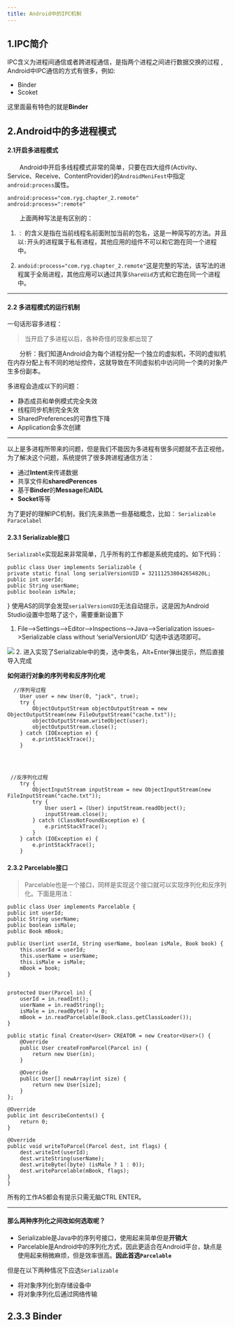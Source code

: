 ```yaml
---
title: Android中的IPC机制
---
```

## 1.IPC简介  

IPC含义为进程间通信或者跨进程通信，是指两个进程之间进行数据交换的过程 , Android中IPC通信的方式有很多，例如:
- Binder
- Scoket

这里面最有特色的就是**Binder** 
<!--more-->
## 2.Android中的多进程模式
 

#### 2.1开启多进程模式
　　Android中开启多线程模式非常的简单，只要在四大组件(Activity、Service、Receive、ContentProvider)的`AndroidMeniFest`中指定`android:process`属性。
	
    android:process="com.ryg.chapter_2.remote"
	android:process=":remote"

　　上面两种写法是有区别的：
1. `：` 的含义是指在当前线程名前面附加当前的包名，这是一种简写的方法。并且以`:`开头的进程属于私有进程，其他应用的组件不可以和它跑在同一个进程中。

2. `andoid:process="com.ryg.chapter_2.remote"`这是完整的写法，该写法的进程属于全局进程，其他应用可以通过共享`ShareUid`方式和它跑在同一个进程中。



----------

#### 2.2 多进程模式的运行机制
一句话形容多进程：
>当开启了多进程以后，各种奇怪的现象都出现了

　　分析：我们知道Android会为每个进程分配一个独立的虚拟机，不同的虚拟机在内存分配上有不同的地址控件，这就导致在不同虚拟机中访问同一个类的对象产生多份副本。



多进程会造成以下的问题：
* 静态成员和单例模式完全失效
* 线程同步机制完全失效
* SharedPreferences的可靠性下降
* Application会多次创建

----------

以上是多进程所带来的问题，但是我们不能因为多进程有很多问题就不去正视他，为了解决这个问题，系统提供了很多跨进程通信方法：

- 通过**Intent**来传递数据
- 共享文件和**sharedPerences**
- 基于**Binder**的**Message**和**AIDL**
- **Socket**等等

为了更好的理解IPC机制，我们先来熟悉一些基础概念，比如：
`Serializable`
`Paracelabel`

#### 2.3.1 Serializable接口
`Serializable`实现起来非常简单，几乎所有的工作都是系统完成的。如下代码：

    public class User implements Serializable {
    private static final long serialVersionUID = 321112538042654820L;
    public int userId;
    public String userName;
    public boolean isMale;

}
使用AS的同学会发现`serialVersionUID`无法自动提示，这是因为Android Studio设置中忽略了这个，需要重新设置下

1. File–>Settings–>Editor–>Inspections–>Java–>Serialization issues–>Serializable class without ‘serialVersionUID’ 勾选中该选项即可。

![](http://i.imgur.com/9Ek0nK3.png)
2. 进入实现了Serializable中的类，选中类名，Alt+Enter弹出提示，然后直接导入完成

**如何进行对象的序列号和反序列化呢**
    
      //序列号过程
        User user = new User(0, "jack", true);
        try {
            ObjectOutputStream objectOutputStream = new ObjectOutputStream(new FileOutputStream("cache.txt"));
            objectOutputStream.writeObject(user);
            objectOutputStream.close();
        } catch (IOException e) {
            e.printStackTrace();
        }




     //反序列化过程
        try {
            ObjectInputStream inputStream = new ObjectInputStream(new FileInputStream("cache.txt"));
            try {
                User user1 = (User) inputStream.readObject();
                inputStream.close();
            } catch (ClassNotFoundException e) {
                e.printStackTrace();
            }
        } catch (IOException e) {
            e.printStackTrace();
        }


#### 2.3.2 Parcelable接口
>Parcelable也是一个接口，同样是实现这个接口就可以实现序列化和反序列化。下面是用法：

    public class User implements Parcelable {
    public int userId;
    public String userName;
    public boolean isMale;
    public Book mBook;

    public User(int userId, String userName, boolean isMale, Book book) {
        this.userId = userId;
        this.userName = userName;
        this.isMale = isMale;
        mBook = book;
    }


    protected User(Parcel in) {
        userId = in.readInt();
        userName = in.readString();
        isMale = in.readByte() != 0;
        mBook = in.readParcelable(Book.class.getClassLoader());
    }

    public static final Creator<User> CREATOR = new Creator<User>() {
        @Override
        public User createFromParcel(Parcel in) {
            return new User(in);
        }

        @Override
        public User[] newArray(int size) {
            return new User[size];
        }
    };

    @Override
    public int describeContents() {
        return 0;
    }

    @Override
    public void writeToParcel(Parcel dest, int flags) {
        dest.writeInt(userId);
        dest.writeString(userName);
        dest.writeByte((byte) (isMale ? 1 : 0));
        dest.writeParcelable(mBook, flags);
    }
    }
所有的工作AS都会有提示只需无脑CTRL ENTER。

----------

#### 那么两种序列化之间改如何选取呢？
- Serializable是Java中的序列号接口，使用起来简单但是**开销大**
- Parcelable是Android中的序列化方式，因此更适合在Android平台，缺点是使用起来稍微麻烦，但是效率很高。**因此首选`Parcelable`** 

但是在以下两种情况下应选`Serializable`

- 将对象序列化到存储设备中
- 将对象序列化后通过网络传输

## 2.3.3 Binder

